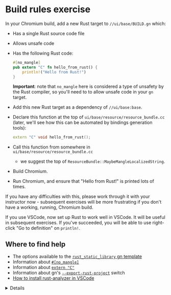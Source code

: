 # Build rules exercise

In your Chromium build, add a new Rust target to `//ui/base/BUILD.gn` which:

* Has a single Rust source code file
* Allows unsafe code
* Has the following Rust code:
  ```rust
  #[no_mangle]
  pub extern "C" fn hello_from_rust() {
      println!("Hello from Rust!")
  }
  ```
  **Important**: note that `no_mangle` here is considered a type of unsafety
  by the Rust compiler, so you'll need to to allow unsafe code in your
  `gn` target.
* Add this new Rust target as a dependency of `//ui/base:base`.
* Declare this function at the top of `ui/base/resource/resource_bundle.cc`
  (later, we'll see how this can be automated by bindings generation tools):
  ```cpp
  extern "C" void hello_from_rust();
  ```

* Call this function from somewhere in `ui/base/resource/resource_bundle.cc`
  - we suggest the top of `ResourceBundle::MaybeMangleLocalizedString`.
* Build Chromium.
* Run Chromium, and ensure that "Hello from Rust!" is printed lots of times.

If you have any difficulties with this, please work through it with your
instructor now - subsequent exercises will be more frustrating if you don't
have a working, running, Chromium build.

If you use VSCode, now set up Rust to work well in VSCode. It will be useful
in subsequent exercises. If you've succeeded, you will be able to use
right-click "Go to definition" on `println!`.

## Where to find help

* The options available to the [`rust_static_library` gn template][0]
* Information about [`#[no_mangle]`][1]
* Information about [`extern "C"`][2]
* Information about gn's [`--export-rust-project`][3] switch
* [How to install rust-analyzer in VSCode][4]

<details>
This example is unusual because it boils down to the lowest-common-denominator
interop language, C. Both C++ and Rust can natively declare and call C ABI
functions. Later in the course, we'll connect C++ directly to Rust.

`allow_unsafe = true` is required here because `#[no_mangle]` might allow Rust
to generate two functions with the same name, and Rust can no longer guarantee
that the right one is called.

If you need a pure Rust executable, you can also do that using the
`rust_executable` gn template.
</details>

[0]: https://source.chromium.org/chromium/chromium/src/+/main:build/rust/rust_static_library.gni;l=16
[1]: https://doc.rust-lang.org/beta/reference/abi.html#the-no_mangle-attribute
[2]: https://doc.rust-lang.org/std/keyword.extern.html
[3]: https://gn.googlesource.com/gn/+/main/docs/reference.md#compilation-database
[4]: https://code.visualstudio.com/docs/languages/rust